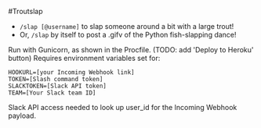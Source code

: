 #Troutslap

- `/slap [@username]` to slap someone around a bit with a large trout!
- Or, `/slap` by itself to post a .gifv of the Python fish-slapping dance!

Run with Gunicorn, as shown in the Procfile. (TODO: add 'Deploy to Heroku' button)
Requires environment variables set for:

```
HOOKURL=[your Incoming Webhook link]
TOKEN=[Slash command token]
SLACKTOKEN=[Slack API token]
TEAM=[Your Slack team ID]
```

Slack API access needed to look up user_id for the Incoming Webhook payload.
